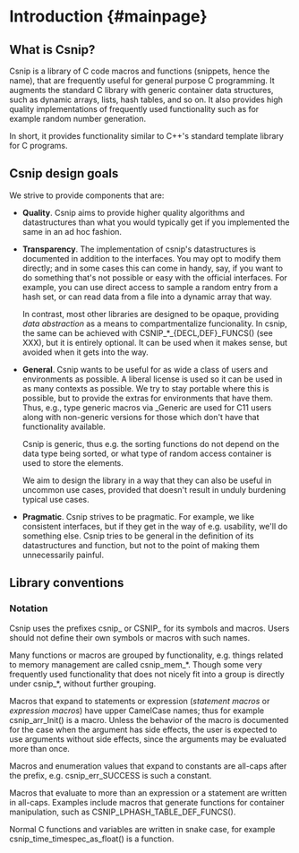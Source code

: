 # Introduction					{#mainpage}

## What is Csnip?

Csnip is a library of C code macros and functions (snippets, hence the
name), that are frequently useful for general purpose C programming.
It augments the standard C library with generic container data
structures, such as dynamic arrays, lists, hash tables, and so on.  It
also provides high quality implementations of frequently used
functionality such as for example random number generation.

In short, it provides functionality similar to C++'s standard template
library for C programs.

## Csnip design goals

We strive to provide components that are:

- **Quality**.  Csnip aims to provide higher quality algorithms and
  datastructures than what you would typically get if you implemented
  the same in an ad hoc fashion.

- **Transparency**.  The implementation of csnip's datastructures is
  documented in addition to the interfaces.  You may opt to modify them
  directly; and in some cases this can come in handy, say, if you want
  to do something that's not possible or easy with the official
  interfaces.  For example, you can use direct access to sample a random
  entry from a hash set, or can read data from a file into a dynamic
  array that way.

  In contrast, most other libraries are designed to be opaque, providing
  _data abstraction_ as a means to compartmentalize funcionality.  In
  csnip, the same can be achieved with CSNIP\_\*\_{DECL,DEF}\_FUNCS()
  (see XXX), but it is entirely optional.  It can be used when it makes
  sense, but avoided when it gets into the way.

- **General**.  Csnip wants to be useful for as wide a class of users
  and environments as possible.  A liberal license is used so it can be
  used in as many contexts as possible.  We try to stay portable where
  this is possible, but to provide the extras for environments that have
  them.  Thus, e.g., type generic macros via \_Generic are used for C11
  users along with non-generic versions for those which don't have that
  functionality available.

  Csnip is generic, thus e.g. the sorting functions do not depend on the
  data type being sorted, or what type of random access container is
  used to store the elements.

  We aim to design the library in a way that they can also be useful in
  uncommon use cases, provided that doesn't result in unduly burdening
  typical use cases.  

- **Pragmatic**.  Csnip strives to be pragmatic.  For example, we like
  consistent interfaces, but if they get in the way of e.g. usability,
  we'll do something else.  Csnip tries to be general in the definition
  of its datastructures and function, but not to the point of making
  them unnecessarily painful.

## Library conventions

### Notation

Csnip uses the prefixes csnip\_ or CSNIP\_ for its symbols and macros.
Users should not define their own symbols or macros with such names.

Many functions or macros are grouped by functionality, e.g. things
related to memory management are called csnip\_mem\_\*.  Though some very
frequently used functionality that does not nicely fit into a group is
directly under csnip\_\*, without further grouping.

Macros that expand to statements or expression (_statement macros_ or
_expression macros_) have upper CamelCase names; thus for example
csnip\_arr\_Init() is a macro.  Unless the behavior of the macro is
documented for the case when the argument has side effects, the user is
expected to use arguments without side effects, since the arguments may
be evaluated more than once.

Macros and enumeration values that expand to constants are all-caps
after the prefix, e.g. csnip\_err\_SUCCESS is such a constant.

Macros that evaluate to more than an expression or a statement are
written in all-caps.  Examples include macros that generate functions for
container manipulation, such as CSNIP\_LPHASH\_TABLE\_DEF\_FUNCS().

Normal C functions and variables are written in snake case, for example
csnip\_time\_timespec\_as\_float() is a function.

